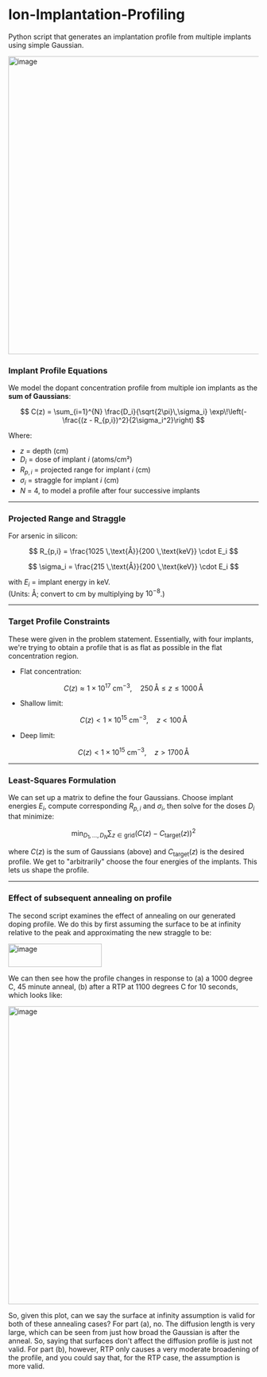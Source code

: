 # Ion-Implantation-Profiling
Python script that generates an implantation profile from multiple implants using simple Gaussian. 


<img width="800" height="600" alt="image" src="https://github.com/user-attachments/assets/0a40f8e6-a743-4460-bc9d-40a00a5f3d1c" />

### Implant Profile Equations

We model the dopant concentration profile from multiple ion implants as the **sum of Gaussians**:

$$
C(z) = \sum_{i=1}^{N} \frac{D_i}{\sqrt{2\pi}\,\sigma_i}
\exp\!\left(-\frac{(z - R_{p,i})^2}{2\sigma_i^2}\right)
$$

Where:  
- $z$ = depth (cm)  
- $D_i$ = dose of implant $i$ (atoms/cm²)  
- $R_{p,i}$ = projected range for implant $i$ (cm)  
- $\sigma_i$ = straggle for implant $i$ (cm)
- $N$ = 4, to model a profile after four successive implants  


---

### Projected Range and Straggle

For arsenic in silicon:

$$
R_{p,i} = \frac{1025 \,\text{Å}}{200 \,\text{keV}} \cdot E_i
$$

$$
\sigma_i = \frac{215 \,\text{Å}}{200 \,\text{keV}} \cdot E_i
$$

with $E_i$ = implant energy in keV.  
(Units: Å; convert to cm by multiplying by $10^{-8}$.)

---

### Target Profile Constraints

These were given in the problem statement. Essentially, with four implants, we're trying to obtain a profile that is as flat as possible in the flat concentration region.


- Flat concentration:

$$
C(z) \approx 1 \times 10^{17} \ \text{cm}^{-3}, \quad 250 \,\text{Å} \leq z \leq 1000 \,\text{Å}
$$

- Shallow limit:

$$
C(z) < 1 \times 10^{15} \ \text{cm}^{-3}, \quad z < 100 \,\text{Å}
$$

- Deep limit:

$$
C(z) < 1 \times 10^{15} \ \text{cm}^{-3}, \quad z > 1700 \,\text{Å}
$$

---

### Least-Squares Formulation

We can set up a matrix to define the four Gaussians. Choose implant energies $E_i$, compute corresponding $R_{p,i}$ and $\sigma_i$, then solve for the doses $D_i$ that minimize:

$$
\min_{D_1,\dots,D_N} 
\sum_{z \in \text{grid}} \Big( C(z) - C_\text{target}(z) \Big)^2
$$

where $C(z)$ is the sum of Gaussians (above) and $C_\text{target}(z)$ is the desired profile. We get to "arbitrarily" choose the four energies of the implants. This lets us shape the profile.

---

### Effect of subsequent annealing on profile

The second script examines the effect of annealing on our generated doping profile. We do this by first assuming the surface to be at infinity relative to the peak and approximating the new straggle to be: 


<img width="188" height="47" alt="image" src="https://github.com/user-attachments/assets/c9a83976-8e4e-4648-a72b-b6ece23d447e" />


We can then see how the profile changes in response to (a) a 1000 degree C, 45 minute anneal, (b) after a RTP at 1100 degrees C for 10 seconds, which looks like: 

<img width="1000" height="600" alt="image" src="https://github.com/user-attachments/assets/a6f3ae7e-dc0f-40ca-82e0-59582e102760" />

So, given this plot, can we say the surface at infinity assumption is valid for both of these annealing cases? For part (a), no. The diffusion length is very large, which can be seen from just how broad the Gaussian is after the anneal. So, saying that surfaces don't affect the diffusion profile is just not valid. For part (b), however, RTP only causes a very moderate broadening of the profile, and you could say that, for the RTP case, the assumption is more valid. 





